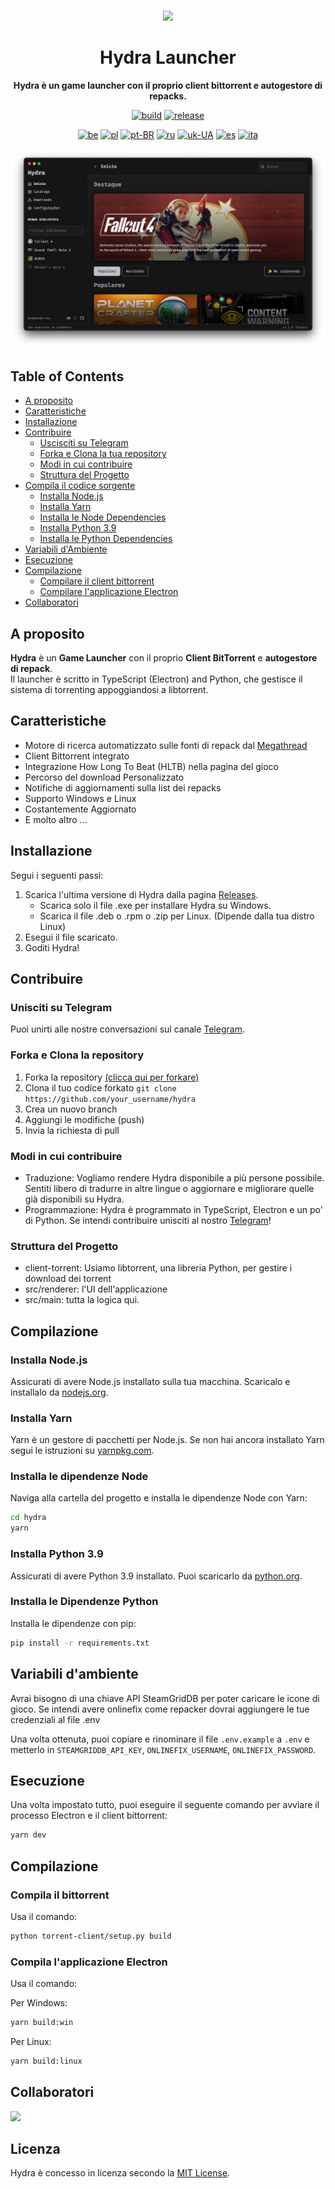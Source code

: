 <br>

<div align="center">

[<img src="./resources/icon.png" width="144"/>](https://hydralauncher.site)

  <h1 align="center">Hydra Launcher</h1>
  
  <p align="center">
    <strong>Hydra è un game launcher con il proprio client bittorrent e autogestore di repacks.</strong>
  </p>

[![build](https://img.shields.io/github/actions/workflow/status/hydralauncher/hydra/build.yml)](https://github.com/hydralauncher/hydra/actions)
[![release](https://img.shields.io/github/package-json/v/hydralauncher/hydra)](https://github.com/hydralauncher/hydra/releases)

[![be](https://img.shields.io/badge/lang-be-orange)](README.be.md)
[![pl](https://img.shields.io/badge/lang-pl-white)](README.pl.md)
[![pt-BR](https://img.shields.io/badge/lang-pt--BR-green.svg)](README.pt-BR.md)
[![ru](https://img.shields.io/badge/lang-ru-yellow.svg)](README.ru.md)
[![uk-UA](https://img.shields.io/badge/lang-uk--UA-blue)](README.uk-UA.md)
[![es](https://img.shields.io/badge/lang-es-red)](README.es.md)
[![ita](https://img.shields.io/badge/lang-it-red)](README.it.md)

![Hydra Catalogue](./docs/screenshot.png)

</div>

## Table of Contents

- [A proposito](#a-proposito)
- [Caratteristiche](#caratteristiche)
- [Installazione](#installazione)
- [Contribuire](#contribuire)
  - [Uscisciti su Telegram](#unisciti-su-telegram)
  - [Forka e Clona la tua repository](#forka-e-clona-la-tua-repository)
  - [Modi in cui contribuire](#modi-in-cui-contribuire)
  - [Struttura del Progetto](#struttura-del-progetto)
- [Compila il codice sorgente](#compila-il-codice-sorgente)
  - [Installa Node.js](#installa-nodejs)
  - [Installa Yarn](#installa-yarn)
  - [Installa le Node Dependencies](#installa-node-dependencies)
  - [Installa Python 3.9](#installa-python-39)
  - [Installa le Python Dependencies](#installa-python-dependencies)
- [Variabili d'Ambiente](#variabili-di-ambiente)
- [Esecuzione](#esecuzione)
- [Compilazione](#compilazione)
  - [Compilare il client bittorrent](#compilazione-client-bittorrent)
  - [Compilare l'applicazione Electron](#compilazione-applicazione-electron)
- [Collaboratori](#collaboratori)

## A proposito

**Hydra** è un **Game Launcher** con il proprio **Client BitTorrent** e **autogestore di repack**.
<br>
Il launcher è scritto in TypeScript (Electron) and Python, che gestisce il sistema di torrenting appoggiandosi a libtorrent.

## Caratteristiche

- Motore di ricerca automatizzato sulle fonti di repack dal [Megathread]("https://www.reddit.com/r/Piracy/wiki/megathread/")
- Client Bittorrent integrato
- Integrazione How Long To Beat (HLTB) nella pagina del gioco
- Percorso del download Personalizzato
- Notifiche di aggiornamenti sulla list dei repacks
- Supporto Windows e Linux
- Costantemente Aggiornato
- E molto altro ...

## Installazione

Segui i seguenti passi:

1. Scarica l'ultima versione di Hydra dalla pagina [Releases](https://github.com/hydralauncher/hydra/releases/latest).
   - Scarica solo il file .exe per installare Hydra su Windows.
   - Scarica il file .deb o .rpm o .zip per Linux. (Dipende dalla tua distro Linux)
2. Esegui il file scaricato.
3. Goditi Hydra!

## <a name="contribuire"> Contribuire

### <a name="unisciti-su-telegram"></a> Unisciti su Telegram

Puoi unirti alle nostre conversazioni sul canale [Telegram](https://t.me/hydralauncher).

### Forka e Clona la repository

1. Forka la repository [(clicca qui per forkare)](https://github.com/hydralauncher/hydra/fork)
2. Clona il tuo codice forkato `git clone https://github.com/your_username/hydra`
3. Crea un nuovo branch
4. Aggiungi le modifiche (push)
5. Invia la richiesta di pull

### Modi in cui contribuire

- Traduzione: Vogliamo rendere Hydra disponibile a più persone possibile. Sentiti libero di tradurre in altre lingue o aggiornare e migliorare quelle già disponibili su Hydra.
- Programmazione: Hydra è programmato in TypeScript, Electron e un po' di Python. Se intendi contribuire unisciti al nostro [Telegram](https://t.me/hydralauncher)!

### Struttura del Progetto

- client-torrent: Usiamo libtorrent, una libreria Python, per gestire i download dei torrent
- src/renderer: l'UI dell'applicazione
- src/main: tutta la logica qui.

## Compilazione

### Installa Node.js

Assicurati di avere Node.js installato sulla tua macchina. Scaricalo e installalo da [nodejs.org](https://nodejs.org/).

### Installa Yarn

Yarn è un gestore di pacchetti per Node.js. Se non hai ancora installato Yarn segui le istruzioni su [yarnpkg.com](https://classic.yarnpkg.com/lang/en/docs/install/).

### Installa le dipendenze Node

Naviga alla cartella del progetto e installa le dipendenze Node con Yarn:

```bash
cd hydra
yarn
```

### Installa Python 3.9

Assicurati di avere Python 3.9 installato. Puoi scaricarlo da [python.org](https://www.python.org/downloads/release/python-3913/).

### Installa le Dipendenze Python

Installa le dipendenze con pip:

```bash
pip install -r requirements.txt
```

## Variabili d'ambiente

Avrai bisogno di una chiave API SteamGridDB per poter caricare le icone di gioco.
Se intendi avere onlinefix come repacker dovrai aggiungere le tue credenziali al file .env

Una volta ottenuta, puoi copiare e rinominare il file `.env.example` a `.env` e metterlo in `STEAMGRIDDB_API_KEY`, `ONLINEFIX_USERNAME`, `ONLINEFIX_PASSWORD`.

## Esecuzione

Una volta impostato tutto, puoi eseguire il seguente comando per avviare il processo Electron e il client bittorrent:

```bash
yarn dev
```

## Compilazione

### Compila il bittorrent

Usa il comando:

```bash
python torrent-client/setup.py build
```

### Compila l'applicazione Electron

Usa il comando:

Per Windows:

```bash
yarn build:win
```

Per Linux:

```bash
yarn build:linux
```

## Collaboratori

<a href="https://github.com/hydralauncher/hydra/graphs/contributors">
  <img src="https://contrib.rocks/image?repo=hydralauncher/hydra" />
</a>

## Licenza

Hydra è concesso in licenza secondo la [MIT License](LICENSE).
